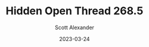 ---
layout: podcast
title: "Hidden Open Thread 268.5"
author: Scott Alexander
description: https://astralcodexten.substack.com/p/hidden-open-thread-2685
date: 2023-03-24
length: 36684
duration: 9
guid: hidden-open-thread-2685
---